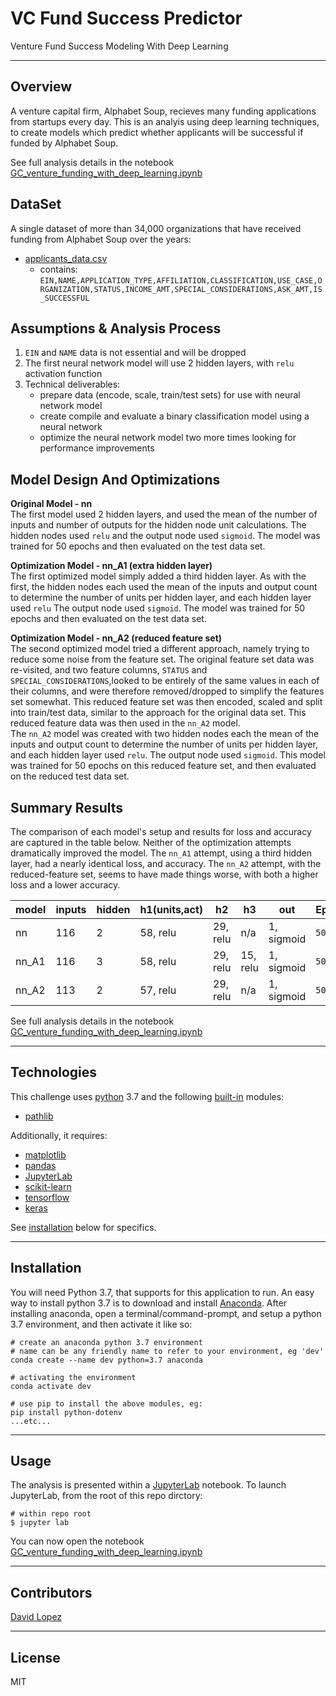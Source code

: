 # VC Fund Success Predictor
Venture Fund Success Modeling With Deep Learning

---

## Overview
A venture capital firm, Alphabet Soup, recieves many funding applications from startups every day. This is an analyis using deep learning techniques, to create models which predict whether applicants will be successful if funded by Alphabet Soup.  

See full analysis details in the notebook [GC_venture_funding_with_deep_learning.ipynb](app/GC_venture_funding_with_deep_learning.ipynb)  


## DataSet
A single dataset of more than 34,000 organizations that have received funding from Alphabet Soup over the years:
- [applicants_data.csv](data/applicants_data.csv)
  - contains: `EIN,NAME,APPLICATION_TYPE,AFFILIATION,CLASSIFICATION,USE_CASE,ORGANIZATION,STATUS,INCOME_AMT,SPECIAL_CONSIDERATIONS,ASK_AMT,IS_SUCCESSFUL`  


## Assumptions & Analysis Process
1) `EIN` and `NAME` data is not essential and will be dropped
2) The first neural network model will use 2 hidden layers, with `relu` activation function
2) Technical deliverables:
    - prepare data (encode, scale, train/test sets) for use with neural network model
    - create compile and evaluate a binary classification model using a neural network
    - optimize the neural network model two more times looking for performance improvements


## Model Design And Optimizations

**Original Model - nn**  
The first model used 2 hidden layers, and used the mean of the number of inputs and number of outputs for the hidden node unit calculations. The hidden nodes used `relu` and the output node used `sigmoid`. The model was trained for 50 epochs and then evaluated on the test data set.

**Optimization Model - nn_A1 (extra hidden layer)**  
The first optimized model simply added a third hidden layer. As with the first, the hidden nodes each used the mean of the inputs and output count to determine the number of units per hidden layer, and each hidden layer used `relu` The output node used `sigmoid`. The model was trained for 50 epochs and then evaluated on the test data set.

**Optimization Model - nn_A2 (reduced feature set)**  
The second optimized model tried a different approach, namely trying to reduce some noise from the feature set. The original feature set data was re-visited, and two feature columns, `STATUS` and `SPECIAL_CONSIDERATIONS`,looked to be entirely of the same values in each of their columns, and were therefore removed/dropped to simplify the features set somewhat. This reduced feature set was then encoded, scaled and split into train/test data, similar to the approach for the original data set. This reduced feature data was then used in the `nn_A2` model.  
The `nn_A2` model was created with two hidden nodes each the mean of the inputs and output count to determine the number of units per hidden layer, and each hidden layer used `relu`. The output node used `sigmoid`. This model was trained for 50 epochs on this reduced feature set, and then evaluated on the reduced test data set.  

## Summary Results

The comparison of each model's setup and results for loss and accuracy are captured in the table below. Neither of the optimization attempts dramatically improved the model. The `nn_A1` attempt, using a third hidden layer, had a nearly identical loss, and accuracy. The `nn_A2` attempt, with the reduced-feature set, seems to have made things worse, with both a higher loss and a lower accuracy.

| model | inputs | hidden | h1(units,act) | h2 | h3 | out | Epoch | Loss | Acc |
| :--- | --- | --- | --- | --- | --- | --- | --- | --- | --- |
| nn | 116 | 2 | 58, relu | 29, relu | n/a | 1, sigmoid | `50` | `0.5532` | `0.7311` |
| nn_A1 | 116 | 3 | 58, relu | 29, relu | 15, relu | 1, sigmoid | `50` | `0.5551` | `0.7299` |
| nn_A2 | 113 | 2 | 57, relu | 29, relu | n/a | 1, sigmoid | `50` | `0.9219` | `0.3633` |



See full analysis details in the notebook [GC_venture_funding_with_deep_learning.ipynb](app/GC_venture_funding_with_deep_learning.ipynb) 

---

## Technologies

This challenge uses [python](https://www.python.org/) 3.7 and the following [built-in](https://docs.python.org/3/py-modindex.html) modules:
- [pathlib](https://docs.python.org/3/library/pathlib.html)

Additionally, it requires:
- [matplotlib](https://matplotlib.org/)
- [pandas](https://pandas.pydata.org/)
- [JupyterLab](https://jupyterlab.readthedocs.io/en/stable/)
- [scikit-learn](https://scikit-learn.org/stable/index.html)
- [tensorflow](https://www.tensorflow.org/)
- [keras](https://keras.io/)



See [installation](#installation) below for specifics.

---

## Installation

You will need Python 3.7, that supports for this application to run. An easy way to install python 3.7 is to download and install [Anaconda](https://www.anaconda.com/products/individual). After installing anaconda, open a terminal/command-prompt, and setup a python 3.7 environment, and then activate it like so:

```
# create an anaconda python 3.7 environment
# name can be any friendly name to refer to your environment, eg 'dev'
conda create --name dev python=3.7 anaconda

# activating the environment
conda activate dev

# use pip to install the above modules, eg:
pip install python-dotenv
...etc...
```


---

## Usage

The analysis is presented within a [JupyterLab](https://jupyterlab.readthedocs.io/en/stable/) notebook. To launch JupyterLab, from the root of this repo dirctory:

```
# within repo root 
$ jupyter lab
```
You can now open the notebook [GC_venture_funding_with_deep_learning.ipynb](app/GC_venture_funding_with_deep_learning.ipynb)  

---

## Contributors

[David Lopez](https://github.com/sububer)

---

## License

MIT